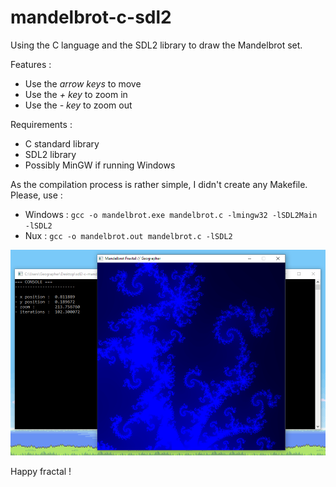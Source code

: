 # mandelbrot-c-sdl2

Using the C language and the SDL2 library to draw the Mandelbrot set.

Features :

*   Use the *arrow keys* to move
*   Use the *+ key* to zoom in
*   Use the *- key* to zoom out

Requirements :

*   C standard library
*   SDL2 library
*   Possibly MinGW if running Windows

As the compilation process is rather simple, I didn't create any Makefile.
Please, use :

*   Windows : `gcc -o mandelbrot.exe mandelbrot.c -lmingw32 -lSDL2Main -lSDL2`
*   Nux : `gcc -o mandelbrot.out mandelbrot.c -lSDL2`

![screenshot](screenshot.png)

Happy fractal !
